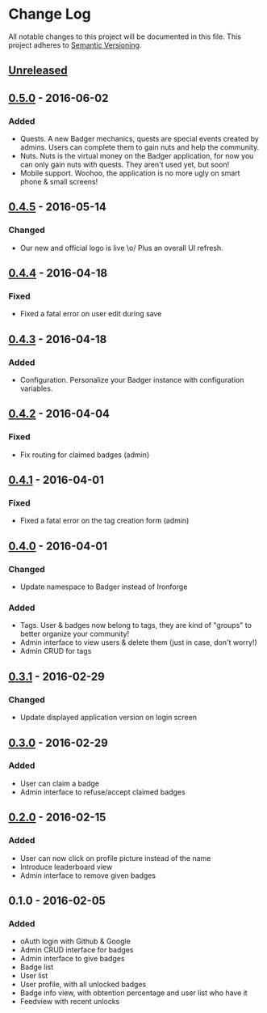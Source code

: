 # Change Log
All notable changes to this project will be documented in this file.
This project adheres to [Semantic Versioning](http://semver.org/).

## [Unreleased]

## [0.5.0] - 2016-06-02
### Added
- Quests. A new Badger mechanics, quests are special events created by admins. Users can complete them to gain nuts and help the community.
- Nuts. Nuts is the virtual money on the Badger application, for now you can only gain nuts with quests. They aren't used yet, but soon!
- Mobile support. Woohoo, the application is no more ugly on smart phone & small screens!

## [0.4.5] - 2016-05-14
### Changed
- Our new and official logo is live \o/ Plus an overall UI refresh.

## [0.4.4] - 2016-04-18
### Fixed
- Fixed a fatal error on user edit during save

## [0.4.3] - 2016-04-18
### Added
- Configuration. Personalize your Badger instance with configuration variables.

## [0.4.2] - 2016-04-04
### Fixed
- Fix routing for claimed badges (admin)

## [0.4.1] - 2016-04-01
### Fixed
- Fixed a fatal error on the tag creation form (admin)

## [0.4.0] - 2016-04-01
### Changed
- Update namespace to Badger instead of Ironforge

### Added
- Tags. User & badges now belong to tags, they are kind of "groups" to better organize your community!
- Admin interface to view users & delete them (just in case, don't worry!)
- Admin CRUD for tags

## [0.3.1] - 2016-02-29
### Changed
- Update displayed application version on login screen

## [0.3.0] - 2016-02-29
### Added
- User can claim a badge
- Admin interface to refuse/accept claimed badges

## [0.2.0] - 2016-02-15
### Added
- User can now click on profile picture instead of the name
- Introduce leaderboard view
- Admin interface to remove given badges

## 0.1.0 - 2016-02-05
### Added
- oAuth login with Github & Google
- Admin CRUD interface for badges
- Admin interface to give badges
- Badge list
- User list
- User profile, with all unlocked badges
- Badge info view, with obtention percentage and user list who have it
- Feedview with recent unlocks

[Unreleased]: https://github.com/akeneo/badger/compare/v0.5.0...HEAD
[0.5.0]: https://github.com/akeneo/badger/compare/v0.4.5...v0.5.0
[0.4.5]: https://github.com/akeneo/badger/compare/v0.4.4...v0.4.5
[0.4.4]: https://github.com/akeneo/badger/compare/v0.4.3...v0.4.4
[0.4.3]: https://github.com/akeneo/badger/compare/v0.4.2...v0.4.3
[0.4.2]: https://github.com/akeneo/badger/compare/v0.4.1...v0.4.2
[0.4.1]: https://github.com/akeneo/badger/compare/v0.4.0...v0.4.1
[0.4.0]: https://github.com/akeneo/badger/compare/v0.3.1...v0.4.0
[0.3.1]: https://github.com/akeneo/badger/compare/v0.3.0...v0.3.1
[0.3.0]: https://github.com/akeneo/badger/compare/v0.2.0...v0.3.0
[0.2.0]: https://github.com/akeneo/badger/compare/v0.1.0...v0.2.0
